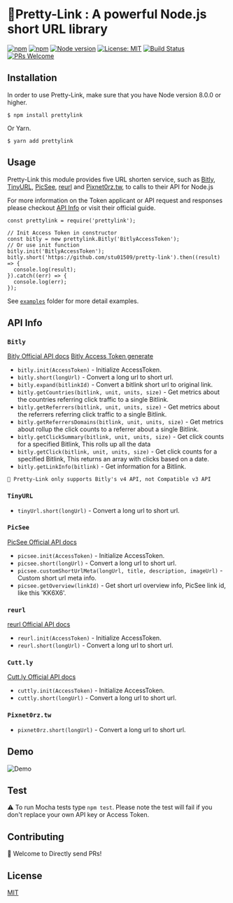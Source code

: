 # 🔗Pretty-Link : A powerful Node.js short URL library

[![npm](https://img.shields.io/npm/v/prettylink)](https://www.npmjs.com/package/prettylink)
[![npm](https://img.shields.io/npm/dm/prettylink)](https://www.npmjs.com/package/prettylink)
[![Node version](https://img.shields.io/badge/node.js->=_8.0-green.svg)](https://nodejs.org/download/)
[![License: MIT](https://img.shields.io/badge/License-MIT-blue.svg)](https://opensource.org/licenses/MIT)
[![Build Status](https://travis-ci.org/stu01509/pretty-link.svg?branch=master)](https://travis-ci.org/stu01509/short-link)
[![PRs Welcome](https://img.shields.io/badge/PRs-welcome-brightgreen.svg)](http://makeapullrequest.com)

## Installation
In order to use Pretty-Link, make sure that you have Node version 8.0.0 or higher.

```shell
$ npm install prettylink
```
Or Yarn.
```shell
$ yarn add prettylink
```

## Usage
Pretty-Link this module provides five URL shorten service, such as [Bitly](https://bitly.com/), [TinyURL](https://tinyurl.com/), [PicSee](https://picsee.co/), [reurl](https://reurl.cc/main/tw) and [Pixnet0rz.tw](http://0rz.tw/), to calls to their API for Node.js

For more information on the Token applicant or API request and responses please checkout [API Info](#API-Info) or visit their official guide.

```javascript=
const prettylink = require('prettylink');

// Init Access Token in constructor 
const bitly = new prettylink.Bitly('BitlyAccessToken');
// Or use init function
bitly.init('BitlyAccessToken');
bitly.short('https://github.com/stu01509/pretty-link').then((result) => {
  console.log(result);
}).catch((err) => {
  console.log(err);
});

```
See [`examples`](examples) folder for more detail examples.

## API Info

### `Bitly`
 [Bitly Official API docs](https://dev.bitly.com/v4_documentation.html)
 [Bitly Access Token generate](https://www.youtube.com/watch?v=Bdq9vcQ8vfw&)
* `bitly.init(AccessToken)` - Initialize AccessToken.
* `bitly.short(longUrl)` - Convert a long url to short url.
* `bitly.expand(bitlinkId)` - Convert a bitlink short url to original link.
* `bitly.getCountries(bitlink, unit, units, size)` - Get metrics about the countries referring click traffic to a single Bitlink.
* `bitly.getReferrers(bitlink, unit, units, size)` - Get metrics about the referrers referring click traffic to a single Bitlink.
* `bitly.getReferrersDomains(bitlink, unit, units, size)` - Get metrics about rollup the click counts to a referrer about a single Bitlink.
* `bitly.getClickSummary(bitlink, unit, units, size)` - Get click counts for a specified Bitlink, This rolls up all the data
* `bitly.getClick(bitlink, unit, units, size)` - Get click counts for a specified Bitlink, This returns an array with clicks based on a date.
* `bitly.getLinkInfo(bitlink)` - Get information for a Bitlink.



`📌 Pretty-Link only supports Bitly's v4 API, not Compatible v3 API`
### `TinyURL`
* `tinyUrl.short(longUrl)` - Convert a long url to short url.

### `PicSee`
[PicSee Official API docs](https://picsee.co/developers/)
* `picsee.init(AccessToken)` - Initialize AccessToken.
* `picsee.short(longUrl)` - Convert a long url to short url.
* `picsee.customShortUrlMeta(longUrl, title, description, imageUrl)` - Custom short url meta info.
* `picsee.getOverview(linkId)` - Get short url overview info, PicSee link id, like this 'KK6X6'.

### `reurl`
[reurl Official API docs](https://reurl.cc/info/tw/api)
* `reurl.init(AccessToken)` - Initialize AccessToken.
* `reurl.short(longUrl)` - Convert a long url to short url.

### `Cutt.ly`
[Cutt.ly Official API docs](https://cutt.ly/api-documentation/cuttly-links-api)
* `cuttly.init(AccessToken)` - Initialize AccessToken.
* `cuttly.short(longUrl)` - Convert a long url to short url.

### `Pixnet0rz.tw`
* `pixnet0rz.short(longUrl)` - Convert a long url to short url.

## Demo
![Demo](https://imgur.com/FjKL1a2.gif)

## Test
⚠️ To run Mocha tests type `npm test`. Please note the test will fail if you don't replace your own API key or Access Token.

## Contributing
🎉 Welcome to Directly send PRs! 

## License
[MIT](LICENSE)
